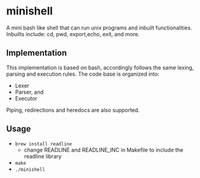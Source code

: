 # minishell
A mini bash like shell that can run unix programs and inbuilt functionalities.
Inbuilts include: cd, pwd, export,echo, exit, and more.

## Implementation

This implementation is based on bash, accordingly follows the same lexing, parsing and execution rules. The code base is organized into:
- Lexer
- Parser, and
- Executor
  
Piping, redirections and heredocs are also supported.
## Usage

- `` brew install readline ``
  - <sm>change READLINE and READLINE_INC in Makefile to include the readline library</sm>
- ``make``
- ``./minishell``
